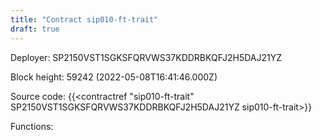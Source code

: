 ```yaml
---
title: "Contract sip010-ft-trait"
draft: true
---
```

Deployer: SP2150VST1SGKSFQRVWS37KDDRBKQFJ2H5DAJ21YZ


 



Block height: 59242 (2022-05-08T16:41:46.000Z)

Source code: {{<contractref "sip010-ft-trait" SP2150VST1SGKSFQRVWS37KDDRBKQFJ2H5DAJ21YZ sip010-ft-trait>}}

Functions:


